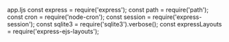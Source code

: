 app.ljs
const express = require('express');
const path = require('path');
const cron = require('node-cron');
const session = require('express-session');
const sqlite3 = require('sqlite3').verbose();
const expressLayouts = require('express-ejs-layouts');
